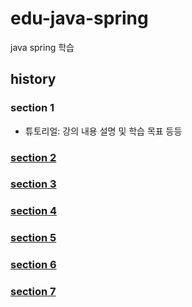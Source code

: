 # edu-java-spring

java spring 학습

## history

### section 1

-   튜토리얼: 강의 내용 설명 및 학습 목표 등등

### [section 2](./learn-spring-fraework-01/README.md)

### [section 3](./learn-spring-fraework-02/README.md)

### [section 4](./learn-spring-fraework-02/README.md#section-4)

### [section 5](./spring-boot/learn-spring-boot/README.md#section-5)

### [section 6](./spring-boot/learn-jpa-and-hibernate/README.md#section-6)

### [section 7](./spring-boot/todo/README.md#section-7)
